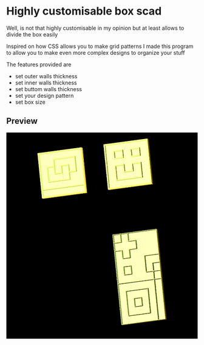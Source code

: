 # Highly customisable box scad

Well, is not that highly customisable in my opinion but at least allows to divide the box easily

Inspired on how CSS allows you to make grid patterns I made this program to allow you to make even more complex designs to organize your stuff

The features provided are 
- set outer walls thickness
- set inner walls thickness
- set buttom walls thickness
- set your design pattern
- set box size

## Preview

![preview img](./preview.jpg)